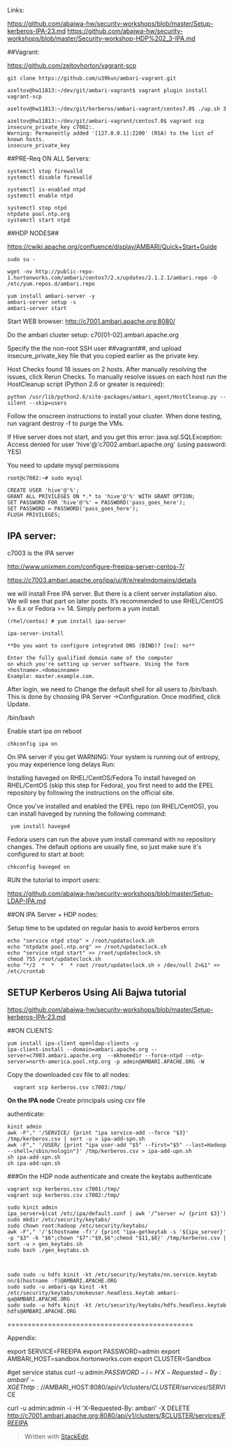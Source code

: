 
Links:


https://github.com/abajwa-hw/security-workshops/blob/master/Setup-kerberos-IPA-23.md
https://github.com/abajwa-hw/security-workshops/blob/master/Security-workshop-HDP%202_3-IPA.md



##Vagrant:

https://github.com/zeltovhorton/vagrant-scp

    git clone https://github.com/u39kun/ambari-vagrant.git
    
    azeltov@hw11813:~/dev/git/ambari-vagrant$ vagrant plugin install vagrant-scp

    azeltov@hw11813:~/dev/git/kerberos/ambari-vagrant/centos7.0$ ./up.sh 3
    
    azeltov@hw11813:~/dev/git/ambari-vagrant/centos7.0$ vagrant scp insecure_private_key c7002:.
    Warning: Permanently added '[127.0.0.1]:2200' (RSA) to the list of known hosts.
    insecure_private_key

##PRE-Req ON ALL Servers:

    systemctl stop firewalld
    systemctl disable firewalld

    systemctl is-enabled ntpd
    systemctl enable ntpd
    
    systemctl stop ntpd
    ntpdate pool.ntp.org
    systemctl start ntpd


##HDP NODES##

https://cwiki.apache.org/confluence/display/AMBARI/Quick+Start+Guide

    sudo su -
   
    wget -nv http://public-repo-1.hortonworks.com/ambari/centos7/2.x/updates/2.1.2.1/ambari.repo -O /etc/yum.repos.d/ambari.repo
    
    yum install ambari-server -y
    ambari-server setup -s
    ambari-server start

Start WEB browser: http://c7001.ambari.apache.org:8080/


Do the ambari cluster setup: c70[01-02].ambari.apache.org

Specify the the non-root SSH user ##vagrant##, and upload insecure_private_key file that you copied earlier as the private key.




Host Checks found 18 issues on 2 hosts.
After manually resolving the issues, click Rerun Checks.
To manually resolve issues on each host run the HostCleanup script (Python 2.6 or greater is required):

    python /usr/lib/python2.6/site-packages/ambari_agent/HostCleanup.py --silent --skip=users

Follow the onscreen instructions to install your cluster.
When done testing, run vagrant destroy -f to purge the VMs.


If Hive server does not start, and you get this error:
java.sql.SQLException: Access denied for user 'hive'@'c7002.ambari.apache.org' (using password: YES)

You need to update mysql permissions

    root@c7002:~# sudo mysql
    
    CREATE USER 'hive'@'%';
    GRANT ALL PRIVILEGES ON *.* to 'hive'@'%' WITH GRANT OPTION;
    SET PASSWORD FOR 'hive'@'%' = PASSWORD('pass_goes_here');
    SET PASSWORD = PASSWORD('pass_goes_here');
    FLUSH PRIVILEGES;

## IPA server:
c7003 is the IPA server

http://www.unixmen.com/configure-freeipa-server-centos-7/

https://c7003.ambari.apache.org/ipa/ui/#/e/realmdomains/details

we will install Free IPA server. But there is a client server installation also. We will see that part on later posts. It’s recommended to use RHEL/CentOS >= 6.x or Fedora >= 14. Simply perform a yum install.

    (rhel/centos) # yum install ipa-server
    
    ipa-server-install 

    **Do you want to configure integrated DNS (BIND)? [no]: no**
    
    Enter the fully qualified domain name of the computer
    on which you're setting up server software. Using the form
    <hostname>.<domainname>
    Example: master.example.com.

After login, we need to Change the default shell for all users to /bin/bash. This is done by choosing IPA Server ->Configuration. Once modified, click Update.

/bin/bash

Enable start ipa on reboot

    chkconfig ipa on


On IPA server if you get WARNING: Your system is running out of entropy, you may experience long delays
Run:

Installing haveged on RHEL/CentOS/Fedora
To install haveged on RHEL/CentOS (skip this step for Fedora), you first need to add the EPEL repository by following the instructions on the official site.

Once you've installed and enabled the EPEL repo (on RHEL/CentOS), you can install haveged by running the following command:

     yum install haveged

Fedora users can run the above yum install command with no repository changes. The default options are usually fine, so just make sure it's configured to start at boot:

    chkconfig haveged on

RUN the tutorial to import users:

https://github.com/abajwa-hw/security-workshops/blob/master/Setup-LDAP-IPA.md

##ON IPA Server + HDP nodes:

Setup time to be updated on regular basis to avoid kerberos errors

    echo "service ntpd stop" > /root/updateclock.sh
    echo "ntpdate pool.ntp.org" >> /root/updateclock.sh
    echo "service ntpd start" >> /root/updateclock.sh
    chmod 755 /root/updateclock.sh
    echo "*/2  *  *  *  * root /root/updateclock.sh > /dev/null 2>&1" >> /etc/crontab

## SETUP Kerberos Using Ali Bajwa tutorial


https://github.com/abajwa-hw/security-workshops/blob/master/Setup-kerberos-IPA-23.md


##ON CLIENTS:

    yum install ipa-client openldap-clients -y
    ipa-client-install --domain=ambari.apache.org --server=c7003.ambari.apache.org  --mkhomedir --force-ntpd --ntp-server=north-america.pool.ntp.org -p admin@AMBARI.APACHE.ORG -W


Copy the downloaded csv file to all nodes:

      vagrant scp kerberos.csv c7003:/tmp/


**On the IPA node** Create principals using csv file

 authenticate:

    kinit admin
    awk -F"," '/SERVICE/ {print "ipa service-add --force "$3}' /tmp/kerberos.csv | sort -u > ipa-add-spn.sh
    awk -F"," '/USER/ {print "ipa user-add "$5" --first="$5" --last=Hadoop --shell=/sbin/nologin"}' /tmp/kerberos.csv > ipa-add-upn.sh
    sh ipa-add-spn.sh
    sh ipa-add-upn.sh


###On the HDP node authenticate and create the keytabs
authenticate

    vagrant scp kerberos.csv c7001:/tmp/
    vagrant scp kerberos.csv c7002:/tmp/
      
    sudo kinit admin
    ipa_server=$(cat /etc/ipa/default.conf | awk '/^server =/ {print $3}')
    sudo mkdir /etc/security/keytabs/
    sudo chown root:hadoop /etc/security/keytabs/
    awk -F"," '/'$(hostname -f)'/ {print "ipa-getkeytab -s '${ipa_server}' -p "$3" -k "$6";chown "$7":"$9,$6";chmod "$11,$6}' /tmp/kerberos.csv | sort -u > gen_keytabs.sh
    sudo bash ./gen_keytabs.sh



    sudo sudo -u hdfs kinit -kt /etc/security/keytabs/nn.service.keytab nn/$(hostname -f)@AMBARI.APACHE.ORG
    sudo sudo -u ambari-qa kinit -kt /etc/security/keytabs/smokeuser.headless.keytab ambari-qa@AMBARI.APACHE.ORG
    sudo sudo -u hdfs kinit -kt /etc/security/keytabs/hdfs.headless.keytab hdfs@AMBARI.APACHE.ORG

==============================================





Appendix:

export SERVICE=FREEIPA
export PASSWORD=admin
export AMBARI_HOST=sandbox.hortonworks.com
export CLUSTER=Sandbox

#get service status
curl -u admin:$PASSWORD -i -H 'X-Requested-By: ambari' -X GET http://$AMBARI_HOST:8080/api/v1/clusters/$CLUSTER/services/$SERVICE


curl -u admin:admin -i -H 'X-Requested-By: ambari' -X DELETE http://c7001.ambari.apache.org:8080/api/v1/clusters/$CLUSTER/services/FREEIPA

> Written with [StackEdit](https://stackedit.io/).





















